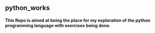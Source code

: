 ## python_works
#### This Repo is aimed at being the place for my exploration of the python programming language with exercises being done.
